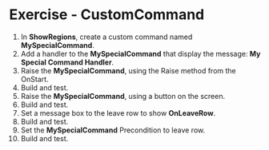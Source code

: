 ﻿# Exercise - CustomCommand

1.  In  **ShowRegions**, create a custom command named **MySpecialCommand**.
2.	Add a handler to the **MySpecialCommand** that display the message: **My Special Command Handler**.
3.	Raise the **MySpecialCommand**, using the Raise method from the OnStart.
4.  Build and test.
5.	Raise the **MySpecialCommand**, using a button on the screen.
6.  Build and test.
7.  Set a message box to the leave row to show **OnLeaveRow**.
8.  Build and test.
9.  Set the **MySpecialCommand** Precondition to leave row. 
10.	Build and test.
